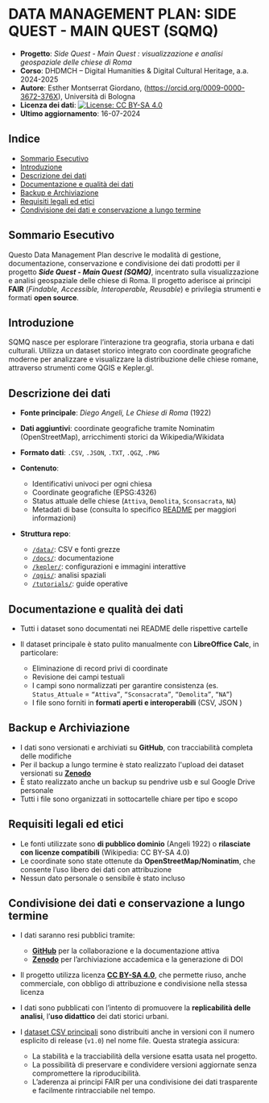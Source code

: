 # DATA MANAGEMENT PLAN: SIDE QUEST - MAIN QUEST (SQMQ)

- **Progetto**: _Side Quest - Main Quest : visualizzazione e analisi geospaziale delle chiese di Roma_
- **Corso**: DHDMCH – Digital Humanities & Digital Cultural Heritage, a.a. 2024-2025
- **Autore**: Esther Montserrat Giordano, (https://orcid.org/0009-0000-3672-376X), Università di Bologna
- **Licenza dei dati**: [![License: CC BY-SA 4.0](https://img.shields.io/badge/License-CC_BY--SA_4.0-lightgrey.svg)](https://creativecommons.org/licenses/by-sa/4.0/)
- **Ultimo aggiornamento**: 16-07-2024

## Indice

- [Sommario Esecutivo](#sommario-esecutivo)
- [Introduzione](#introduzione)
- [Descrizione dei dati](#descrizione-dei-dati)
- [Documentazione e qualità dei dati](#documentazione-e-qualità-dei-dati)
- [Backup e Archiviazione](#backup-e-archiviazione)
- [Requisiti legali ed etici](#requisiti-legali-ed-etici)
- [Condivisione dei dati e conservazione a lungo termine](#condivisione-dei-dati-e-conservazione-a-lungo-termine)


## Sommario Esecutivo

Questo Data Management Plan descrive le modalità di gestione, documentazione, conservazione e condivisione dei dati prodotti per il progetto **_Side Quest - Main Quest (SQMQ)_**, incentrato sulla visualizzazione e analisi geospaziale delle chiese di Roma. Il progetto aderisce ai principi **FAIR** (_Findable, Accessible, Interoperable, Reusable_) e privilegia strumenti e formati **open source**.

## Introduzione

SQMQ nasce per esplorare l’interazione tra geografia, storia urbana e dati culturali. Utilizza un dataset storico integrato con coordinate geografiche moderne per analizzare e visualizzare la distribuzione delle chiese romane, attraverso strumenti come QGIS e Kepler.gl.

## Descrizione dei dati

* **Fonte principale**: *Diego Angeli, Le Chiese di Roma* (1922)
* **Dati aggiuntivi**: coordinate geografiche tramite Nominatim (OpenStreetMap), arricchimenti storici da Wikipedia/Wikidata
* **Formato dati**: `.CSV`, `.JSON`, `.TXT`, `.QGZ`, `.PNG`
* **Contenuto**:

  * Identificativi univoci per ogni chiesa
  * Coordinate geografiche (EPSG:4326)
  * Status attuale delle chiese (`Attiva`, `Demolita`, `Sconsacrata`, `NA`)
  * Metadati di base (consulta lo specifico [README](../data/CSV/README.md) per maggiori informazioni)

* **Struttura repo**:

  * [`/data/`](../data/): CSV e fonti grezze
  * [`/docs/`](/docs/): documentazione
  * [`/kepler/`](../kepler/): configurazioni e immagini interattive
  * [`/qgis/`](../kepler/): analisi spaziali 
  * [`/tutorials/`](../tutorials/): guide operative

## Documentazione e qualità dei dati

* Tutti i dataset sono documentati nei README delle rispettive cartelle
* Il dataset principale è stato pulito manualmente con **LibreOffice Calc**, in particolare:

  * Eliminazione di record privi di coordinate
  * Revisione dei campi testuali
  * I campi sono normalizzati per garantire consistenza (es. `Status_Attuale` = `“Attiva”`, `“Sconsacrata”`, `“Demolita”`, `“NA”`)
  * I file sono forniti in **formati aperti e interoperabili** (CSV, JSON )

## Backup e Archiviazione

* I dati sono versionati e archiviati su **GitHub**, con tracciabilità completa delle modifiche
* Per il backup a lungo termine è stato realizzato l'upload dei dataset versionati su [**Zenodo**](https://zenodo.org/records/15918009)
* È stato realizzato anche un backup su pendrive usb e sul Google Drive personale
* Tutti i file sono organizzati in sottocartelle chiare per tipo e scopo


## Requisiti legali ed etici

* Le fonti utilizzate sono **di pubblico dominio** (Angeli 1922) o **rilasciate con licenze compatibili** (Wikipedia: CC BY-SA 4.0)
* Le coordinate sono state ottenute da **OpenStreetMap/Nominatim**, che consente l’uso libero dei dati con attribuzione
* Nessun dato personale o sensibile è stato incluso


## Condivisione dei dati e conservazione a lungo termine

* I dati saranno resi pubblici tramite:

  * [**GitHub**](https://github.com/malemg/sqmq_project) per la collaborazione e la documentazione attiva
  * [**Zenodo**](https://zenodo.org/records/15918009) per l’archiviazione accademica e la generazione di DOI

* Il progetto utilizza licenza [**CC BY-SA 4.0**](https://creativecommons.org/licenses/by-sa/4.0/deed.it), che permette riuso, anche commerciale, con obbligo di attribuzione e condivisione nella stessa licenza

* I dati sono pubblicati con l’intento di promuovere la **replicabilità delle analisi**, l’**uso didattico** dei dati storici urbani. 

* I [dataset CSV principali](../data/CSV/) sono distribuiti anche in versioni con il numero esplicito di release (`v1.0`) nel nome file. 
  Questa strategia assicura:
  - La stabilità e la tracciabilità della versione esatta usata nel progetto.
  - La possibilità di preservare e condividere versioni aggiornate senza compromettere la riproducibilità.
  - L’aderenza ai principi FAIR per una condivisione dei dati trasparente e facilmente rintracciabile nel tempo.




